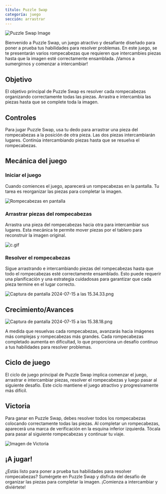 ```yaml
---
título: Puzzle Swap
categoría: juego
sección: arrastrar
---
```

![Puzzle Swap Image](https://help.Studycat.com/hc/article_attachments/34916594979097)

Bienvenido a Puzzle Swap, un juego atractivo y desafiante diseñado para poner a prueba tus habilidades para resolver problemas. En este juego, se te presentarán varios rompecabezas que requieren que intercambies piezas hasta que la imagen esté correctamente ensamblada. ¡Vamos a sumergirnos y comenzar a intercambiar!

## Objetivo

El objetivo principal de Puzzle Swap es resolver cada rompecabezas organizando correctamente todas las piezas. Arrastra e intercambia las piezas hasta que se complete toda la imagen.

## Controles

Para jugar Puzzle Swap, usa tu dedo para arrastrar una pieza del rompecabezas a la posición de otra pieza. Las dos piezas intercambiarán lugares. Continúa intercambiando piezas hasta que se resuelva el rompecabezas.

## Mecánica del juego

### Iniciar el juego

Cuando comiences el juego, aparecerá un rompecabezas en la pantalla. Tu tarea es reorganizar las piezas para completar la imagen.

![Rompecabezas en pantalla](https://help.Studycat.com/hc/article_attachments/34916594979097)

### Arrastrar piezas del rompecabezas

Arrastra una pieza del rompecabezas hacia otra para intercambiar sus lugares. Esta mecánica te permite mover piezas por el tablero para reconstruir la imagen original.

![c.gif](https://help.Studycat.com/hc/article_attachments/35085383360281)

### Resolver el rompecabezas

Sigue arrastrando e intercambiando piezas del rompecabezas hasta que todo el rompecabezas esté correctamente ensamblado. Esto puede requerir una planificación y una estrategia cuidadosas para garantizar que cada pieza termine en el lugar correcto.

![Captura de pantalla 2024-07-15 a las 15.34.33.png](https://help.Studycat.com/hc/article_attachments/35085383392153)

## Crecimiento/Avances

![Captura de pantalla 2024-07-15 a las 15.38.18.png](https://help.Studycat.com/hc/article_attachments/35085383395993)

A medida que resuelvas cada rompecabezas, avanzarás hacia imágenes más complejas y rompecabezas más grandes. Cada rompecabezas completado aumenta en dificultad, lo que proporciona un desafío continuo a tus habilidades para resolver problemas.

## Ciclo de juego

El ciclo de juego principal de Puzzle Swap implica comenzar el juego, arrastrar e intercambiar piezas, resolver el rompecabezas y luego pasar al siguiente desafío. Este ciclo mantiene el juego atractivo y progresivamente más difícil.

## Victoria

Para ganar en Puzzle Swap, debes resolver todos los rompecabezas colocando correctamente todas las piezas. Al completar un rompecabezas, aparecerá una marca de verificación en la esquina inferior izquierda. Tócala para pasar al siguiente rompecabezas y continuar tu viaje.

![Imagen de Victoria](https://help.Studycat.com/hc/article_attachments/34916594984473)

## ¡A jugar!

¿Estás listo para poner a prueba tus habilidades para resolver rompecabezas? Sumérgete en Puzzle Swap y disfruta del desafío de organizar las piezas para completar la imagen. ¡Comienza a intercambiar y diviértete!